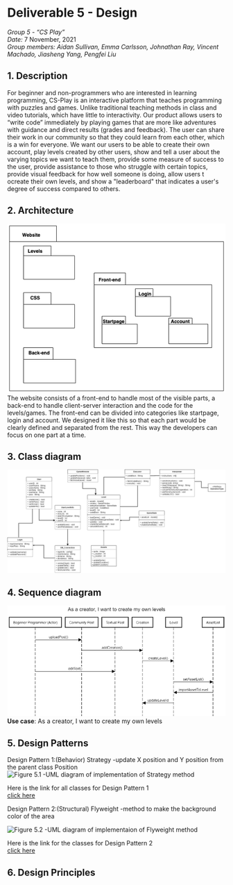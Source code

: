 # Deliverable 5 - Design

*Group 5 - “CS Play”*   
*Date:* 7 November, 2021    
*Group members: Aidan Sullivan, Emma Carlsson, Johnathan Ray, Vincent Machado, Jiasheng Yang, Pengfei Liu*    

## 1. Description
For beginner and non-programmers who are interested in learning programming, CS-Play is an interactive platform that teaches programming with puzzles and games. Unlike traditional teaching methods in class and video tutorials, which have little to interactivity. Our product allows users to “write code” immediately by playing games that are more like adventures with guidance and direct results (grades and feedback). The user can share their work in our community so that they could learn from each other, which is a win for everyone.
We want our users to be able to create their own account, play levels created by other users, show and tell a user about the varying topics we want to teach them, provide some measure of success to the user, provide assistance to those who struggle with certain topics, provide visual feedback for how well someone is doing, allow users t ocreate their own levels, and show a "leaderboard" that indicates a user's degree of success compared to others.

## 2. Architecture
![Package Diagram](deliverable_images/CSPlay_PackageDiagram.drawio.png)
The website consists of a front-end to handle most of the visible parts, a back-end to handle client-server interaction and the code for the levels/games. The front-end can be divided into categories like startpage, login and account. We designed it like this so that each part would be clearly defined and separated from the rest. This way the developers can focus on one part at a time. 

## 3. Class diagram
![Class Diagram of our system](deliverable_images/CompleteClassDiagram.png)

## 4. Sequence diagram
![Image of sequence diagram](deliverable_images/D5_Sequence_Diagram.png)
**Use case**: As a creator, I want to create my own levels

## 5. Design Patterns
Design Pattern 1:(Behavior) Strategy -update X position and Y position from the parent class Position
![Figure 5.1 -UML diagram of implementation of Strategy method](https://github.com/jdr479/CS-Play/blob/main/Deliverables/deliverable_images/class-diagram.png)    

Here is the link for all classes for Design Pattern 1     
[click here](https://github.com/jdr479/CS-Play/blob/main/website/interactive-webpage/Interactivity.js)


Design Pattern 2:(Structural) Flyweight -method to make the background color of the area    

![Figure 5.2 -UML diagram of implementaion of Flyweight method](https://github.com/jdr479/CS-Play/blob/main/Deliverables/deliverable_images/class-diagram2.png)   

Here is the link for the classes for Design Pattern 2   
[click here](https://github.com/jdr479/CS-Play/blob/main/website/interactive-webpage/stylesheet.css)





## 6. Design Principles


